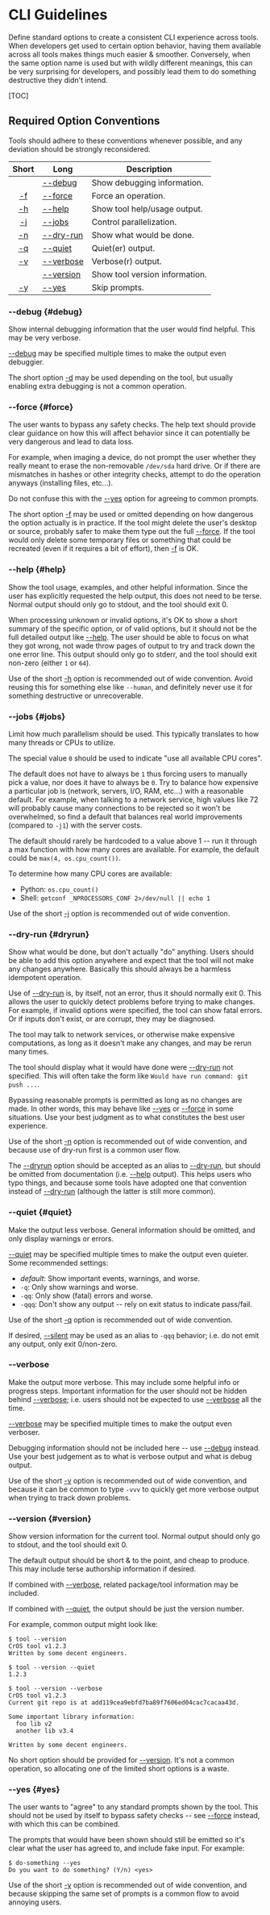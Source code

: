 # CLI Guidelines

Define standard options to create a consistent CLI experience across tools.
When developers get used to certain option behavior, having them available
across all tools makes things much easier & smoother.
Conversely, when the same option name is used but with wildly different
meanings, this can be very surprising for developers, and possibly lead them
to do something destructive they didn't intend.

[TOC]

## Required Option Conventions

Tools should adhere to these conventions whenever possible, and any deviation
should be strongly reconsidered.

| Short | Long          | Description |
|:-----:|---------------|-------------|
|       | [--debug]     | Show debugging information. |
| [-f]  | [--force]     | Force an operation. |
| [-h]  | [--help]      | Show tool help/usage output. |
| [-j]  | [--jobs]      | Control parallelization. |
| [-n]  | [--dry-run]   | Show what would be done. |
| [-q]  | [--quiet]     | Quiet(er) output. |
| [-v]  | [--verbose]   | Verbose(r) output. |
|       | [--version]   | Show tool version information. |
| [-y]  | [--yes]       | Skip prompts. |

### --debug {#debug}

Show internal debugging information that the user would find helpful.
This may be very verbose.

[--debug] may be specified multiple times to make the output even debuggier.

The short option [-d] may be used depending on the tool, but usually enabling
extra debugging is not a common operation.

[-d]: #debug
[--debug]: #debug

### --force {#force}

The user wants to bypass any safety checks.
The help text should provide clear guidance on how this will affect behavior
since it can potentially be very dangerous and lead to data loss.

For example, when imaging a device, do not prompt the user whether they really
meant to erase the non-removable `/dev/sda` hard drive.
Or if there are mismatches in hashes or other integrity checks, attempt to do
the operation anyways (installing files, etc...).

Do not confuse this with the [--yes] option for agreeing to common prompts.

The short option [-f] may be used or omitted depending on how dangerous the
option actually is in practice.
If the tool might delete the user's desktop or source, probably safer to make
them type out the full [--force].
If the tool would only delete some temporary files or something that could be
recreated (even if it requires a bit of effort), then [-f] is OK.

[-f]: #force
[--force]: #force

### --help {#help}

Show the tool usage, examples, and other helpful information.
Since the user has explicitly requested the help output, this does not need to
be terse.
Normal output should only go to stdout, and the tool should exit 0.

When processing unknown or invalid options, it's OK to show a short summary of
the specific option, or of valid options, but it should not be the full detailed
output like [--help].
The user should be able to focus on what they got wrong, not wade throw pages of
output to try and track down the one error line.
This output should only go to stderr, and the tool should exit non-zero (either
`1` or `64`).

Use of the short [-h] option is recommended out of wide convention.
Avoid reusing this for something else like `--human`, and definitely never use
it for something destructive or unrecoverable.

[-h]: #help
[--help]: #help

### --jobs {#jobs}

Limit how much parallelism should be used.
This typically translates to how many threads or CPUs to utilize.

The special value `0` should be used to indicate "use all available CPU cores".

The default does not have to always be `1` thus forcing users to manually pick
a value, nor does it have to always be `0`.
Try to balance how expensive a particular job is (network, servers, I/O, RAM,
etc...) with a reasonable default.
For example, when talking to a network service, high values like 72 will
probably cause many connections to be rejected so it won't be overwhelmed, so
find a default that balances real world improvements (compared to `-j1`) with
the server costs.

The default should rarely be hardcoded to a value above 1 -- run it through a
max function with how many cores are available.
For example, the default could be `max(4, os.cpu_count())`.

To determine how many CPU cores are available:
* Python: `os.cpu_count()`
* Shell: `getconf _NPROCESSORS_CONF 2>/dev/null || echo 1`

Use of the short [-j] option is recommended out of wide convention.

[-j]: #jobs
[--jobs]: #jobs

### --dry-run {#dryrun}

Show what would be done, but don't actually "do" anything.
Users should be able to add this option anywhere and expect that the tool will
not make any changes anywhere.
Basically this should always be a harmless idempotent operation.

Use of [--dry-run] is, by itself, not an error, thus it should normally exit 0.
This allows the user to quickly detect problems before trying to make changes.
For example, if invalid options were specified, the tool can show fatal errors.
Or if inputs don't exist, or are corrupt, they may be diagnosed.

The tool may talk to network services, or otherwise make expensive computations,
as long as it doesn't make any changes, and may be rerun many times.

The tool should display what it would have done were [--dry-run] not specified.
This will often take the form like `Would have run command: git push ...`.

Bypassing reasonable prompts is permitted as long as no changes are made.
In other words, this may behave like [--yes] or [--force] in some situations.
Use your best judgment as to what constitutes the best user experience.

Use of the short [-n] option is recommended out of wide convention, and because
use of dry-run first is a common user flow.

The [--dryrun] option should be accepted as an alias to [--dry-run], but should
be omitted from documentation (i.e. [--help] output).
This helps users who typo things, and because some tools have adopted one that
convention instead of [--dry-run] (although the latter is still more common).

[-n]: #dryrun
[--dry-run]: #dryrun
[--dryrun]: #dryrun

### --quiet {#quiet}

Make the output less verbose.
General information should be omitted, and only display warnings or errors.

[--quiet] may be specified multiple times to make the output even quieter.
Some recommended settings:
* *default*: Show important events, warnings, and worse.
* `-q`: Only show warnings and worse.
* `-qq`: Only show (fatal) errors and worse.
* `-qqq`: Don't show any output -- rely on exit status to indicate pass/fail.

Use of the short [-q] option is recommended out of wide convention.

If desired, [--silent] may be used as an alias to `-qqq` behavior; i.e. do not
emit any output, only exit 0/non-zero.

[-q]: #quiet
[--quiet]: #quiet
[--silent]: #quiet

### --verbose

Make the output more verbose.
This may include some helpful info or progress steps.
Important information for the user should not be hidden behind [--verbose];
i.e. users should not be expected to use [--verbose] all the time.

[--verbose] may be specified multiple times to make the output even verboser.

Debugging information should not be included here -- use [--debug] instead.
Use your best judgement as to what is verbose output and what is debug output.

Use of the short [-v] option is recommended out of wide convention, and because
it can be common to type `-vvv` to quickly get more verbose output when trying
to track down problems.

[-v]: #verbose
[--verbose]: #verbose

### --version {#version}

Show version information for the current tool.
Normal output should only go to stdout, and the tool should exit 0.

The default output should be short & to the point, and cheap to produce.
This may include terse authorship information if desired.

If combined with [--verbose], related package/tool information may be included.

If combined with [--quiet], the output should be just the version number.

For example, common output might look like:
```
$ tool --version
CrOS tool v1.2.3
Written by some decent engineers.

$ tool --version --quiet
1.2.3

$ tool --version --verbose
CrOS tool v1.2.3
Current git repo is at add119cea9ebfd7ba89f7606ed04cac7cacaa43d.

Some important library information:
  foo lib v2
  another lib v3.4

Written by some decent engineers.
```

No short option should be provided for [--version].
It's not a common operation, so allocating one of the limited short options
is a waste.

[--version]: #version

### --yes {#yes}

The user wants to "agree" to any standard prompts shown by the tool.
This should not be used by itself to bypass safety checks -- see [--force]
instead, with which this can be combined.

The prompts that would have been shown should still be emitted so it's clear
what the user has agreed to, and include fake input.  For example:
```
$ do-something --yes
Do you want to do something? (Y/n) <yes>
```

Use of the short [-y] option is recommended out of wide convention, and because
skipping the same set of prompts is a common flow to avoid annoying users.

[-y]: #yes
[--yes]: #yes
